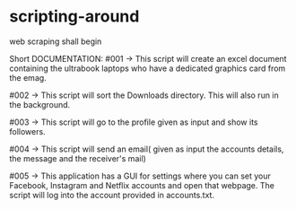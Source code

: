 # scripting-around
web scraping shall begin


Short DOCUMENTATION:
#001 -> This script will create an excel document containing the ultrabook laptops who have a dedicated
graphics card from the emag.

#002 -> This script will sort the Downloads directory. This will also run in the background.

#003 -> This script will go to the profile given as input and show its followers.

#004 -> This script will send an email( given as input the accounts details, the message and the receiver's
mail)

#005 -> This application has a GUI for settings where you can set your Facebook, Instagram and Netflix accounts
and open that webpage. The script will log into the account provided in accounts.txt.
